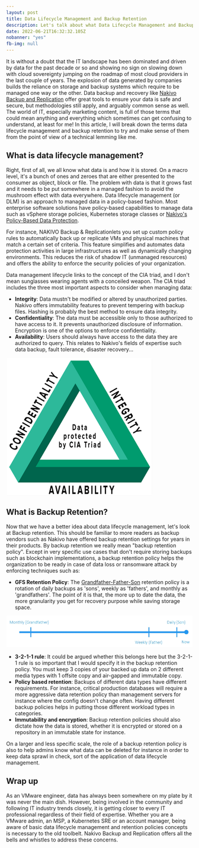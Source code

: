 ```yaml
---
layout: post
title: Data Lifecycle Management and Backup Retention
description: Let's talk about what Data Lifecycle Management and Backup Retention are all about in simple terms.
date: 2022-06-21T16:32:32.105Z
nobanner: "yes"
fb-img: null
---
```


It is without a doubt that the IT landscape has been dominated and driven by data for the past decade or so and showing no sign on slowing down with cloud sovereignty jumping on the roadmap of most cloud providers in the last couple of years. The explosion of data generated by companies builds the reliance on storage and backup systems which require to be managed one way or the other. Data backup and recovery like [Nakivo Backup and Replication](https://www.nakivo.com/resources/download/trial-download/) offer great tools to ensure your data is safe and secure, but methodologies still apply, and arguably common sense as well. The world of IT, especially marketing content, is full of those terms that could mean anything and everything which sometimes can get confusing to understand, at least for me! In this article, I will break down the terms data lifecycle management and backup retention to try and make sense of them from the point of view of a technical lemming like me.

## What is data lifecycle management?

Right, first of all, we all know what data is and how it is stored. On a macro level, it's a bunch of ones and zeroes that are either presented to the consumer as object, block or file. The problem with data is that it grows fast and it needs to be put somewhere in a managed fashion to avoid the mushroom effect with data everywhere. Data lifecycle management (or DLM) is an approach to managed data in a policy-based fashion. Most enterprise software solutions have policy-based capabilities to manage data such as vSphere storage policies, Kubernetes storage classes or [Nakivo's Policy-Based Data Protection](https://www.nakivo.com/features/policy-based-data-protection/).

For instance, NAKIVO Backup & Replicationlets you set up custom policy rules to automatically back up or replicate VMs and physical machines that match a certain set of criteria. This feature simplifies and automates data protection activities in large infrastructures as well as dynamically changing environments. This reduces the risk of shadow IT (unmanaged resources) and offers the ability to enforce the security policies of your organization.

Data management lifecycle links to the concept of the CIA triad, and I don't mean sunglasses wearing agents with a conceiled weapon. The CIA triad includes the three most important aspects to consider when managing data:

* **Integrity**: Data mustn't be modified or altered by unauthorized parties. Nakivo offers immutability features to prevent tempering with backup files. Hashing is probably the best method to ensure data integrity.
* **Confidentiality**: The data must be accessible only to those authorized to have access to it. It prevents unauthorized disclosure of information. Encryption is one of the options to enforce confidentiality.
* **Availability**: Users should always have access to the data they are authorized to query. This relates to Nakivo's fields of expertise such data backup, fault tolerance, disaster recovery...

![data cia triad](/img/2022-06-22-09-20-07.png)

## What is Backup Retention?

Now that we have a better idea about data lifecycle management, let's look at Backup retention. This should be familiar to more readers as backup vendors such as Nakivo have offered backup retention settings for years in their products. By backup retention we really mean "backup retention policy". Except in very specific use cases that don't require storing backups such as blockchain implementations, a backup retention policy helps the organization to be ready in case of data loss or ransomware attack by enforcing techniques such as:

* **GFS Retention Policy**: The [Grandfather-Father-Son](https://www.nakivo.com/blog/gfs-retention-policy-explained/) retention policy is a rotation of daily backups as 'sons', weekly as 'fathers', and monthly as 'grandfathers'. The point of it is that, the more up to date the data, the more granularity you get for recovery purpose while saving storage space.

![Grandfather-Father-Son retention policy](/img/2022-06-22-10-28-05.png)

* **3-2-1-1 rule**: It could be argued whether this belongs here but the 3-2-1-1 rule is so important that I would specify it in the backup retention policy. You must keep 3 copies of your backed up data on 2 different media types with 1 offsite copy and air-gapped and immutable copy.
* **Policy based retention**: Backups of different data types have different requirements. For instance, critical production databases will require a more aggressive data retention policy than management servers for instance where the config doesn't change often. Having different backup policies helps in putting those different workload types in categories.
* **Immutability and encryption**: Backup retention policies should also dictate how the data is stored, whether it is encrypted or stored on a repository in an immutable state for instance.

On a larger and less specific scale, the role of a backup retention policy is also to help admins know what data can be deleted for instance in order to keep data sprawl in check, sort of the application of data lifecycle management.

## Wrap up

As an VMware engineer, data has always been somewhere on my plate by it was never the main dish. However, being involved in the community and following IT industry trends closely, it is getting closer to every IT professional regardless of their field of expertise. Whether you are a VMware admin, an MSP, a Kubernetes SRE or an account manager, being aware of basic data lifecycle management and retention policies concepts is necessary to the old toolbelt. Nakivo Backup and Replication offers all the bells and whistles to address these concerns.
